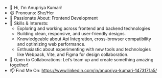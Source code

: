 - 👋 Hi, I’m Anupriya Kumari!
- 😄 Pronouns: She/Her
- 👀 Passionate About: Frontend Development
- 🌱 Skills & Interests:
   - Exploring and working across frontend and backend technologies
   - Building clean, responsive, and user-friendly designs.
   - Knowledgeable about Api Integration, cross-browser compatibility and optimizing web performance.
   - Enthusiastic about experimenting with new tools and technologies like Webpack, Vite, and Figma for design collaboration.
- 💞️ Open to Collaborations: Let’s team up and create something amazing together!
- 📫 Find Me On: https://www.linkedin.com/in/anupriya-kumari-1473171a5/
  



<!---
Anupriyakumarii/Anupriyakumarii is a ✨ special ✨ repository because its `README.md` (this file) appears on your GitHub profile.
You can click the Preview link to take a look at your changes.
--->
